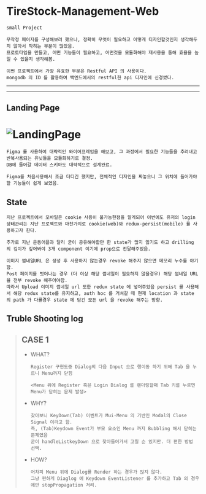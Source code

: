 # TireStock-Management-Web

    small Project

    무작정 페이지를 구성해보려 했으나, 정확히 무엇이 필요하고 어떻게 디자인할것인지 생각해두지 않아서 막히는 부분이 많았음.
    프로토타입을 만들고, 어떤 기능들이 필요하고, 어떤것을 모듈화해야 재사용을 통해 효율을 높일 수 있을지 생각해봄.

    이번 프로젝트에서 가장 유효한 부분은 Restful API 의 사용이다.
    mongodb 의 ID 를 활용하여 백엔드에서의 restful한 api 디자인에 신경썼다.

---

---

## Landing Page

# ![LandingPage](https://user-images.githubusercontent.com/75712211/197938497-b423dbb9-4b8d-41ff-939b-399f7467d2c6.png)

    Figma 를 사용하여 대략적인 와이어프레임을 해보고, 그 과정에서 필요한 기능들을 추려내고 반복사용되는 유닛들을 모듈화하기로 결정.
    DB에 들어갈 데이터 스키마도 대략적으로 설계완료.

    Figma를 처음사용해서 조금 더디긴 했지만, 전체적인 디자인을 짜놓으니 그 위치에 들어가야 할 기능들이 쉽게 보였음.

## State

    지난 프로젝트에서 모바일은 cookie 사용이 불가능한점을 알게되어 이번에도 유저의 login 상태관리는 지난 프로젝트와 마찬가지로 cookie(web)와 redux-persist(mobile) 를 사용하고자 한다.

    추가로 지난 운동어플과 달리 굳이 공유해야할만 한 state가 많지 않기도 하고 drilling 의 깊이가 깊어봐야 3개 component 이기에 prop으로 전달해주었음.

    이미지 썸네일URL 은 생성 후 사용하지 않는경우 revoke 해주지 않으면 메모리 누수를 야기함.
    Post 페이지를 벗어나는 경우 (더 이상 해당 썸네일이 필요하지 않을경우) 해당 썸네일 URL 을 전부 revoke 해주어야함.
    따라서 Upload 이미지 썸네일 url 또한 redux state 에 넣어주었음 persist 를 사용해서 해당 redux state를 유지하고, auth hoc 를 거쳐갈 때 현재 location 과 state 의 path 가 다를경우 state 에 담긴 모든 url 을 revoke 해주는 방향.

## Truble Shooting log

> ## CASE 1
>
> - WHAT?
>
>   ```
>   Register 구현도중 Dialog의 다음 Input 으로 행이동 하기 위해 Tab 을 누르니 Menu까지 닫힘
>
>   <Menu 위에 Register 혹은 Login Dialog 를 렌더링할때 Tab 키를 누르면 Menu가 닫히는 문제 발생>
>   ```
>
> - WHY?
>   ```
>   찾아보니 KeyDown(Tab) 이벤트가 Mui-Menu 의 기반인 Modal의 Close Signal 이라고 함.
>   즉, (Tab)Keydown Event가 부모 요소인 Menu 까지 Bubbling 해서 닫히는 문제였음
>   굳이 handleListkeyDown 으로 찾아들어가서 고칠 순 있지만. 더 편한 방법 선택.
>   ```
> - HOW?
>   ```
>   어차피 Menu 위에 Dialog를 Render 하는 경우가 많지 않다.
>   그냥 편하게 Diaglog 에 Keydown EventListener 를 추가하고 Tab 의 경우에만 stopPropagation 처리.
>   ```
